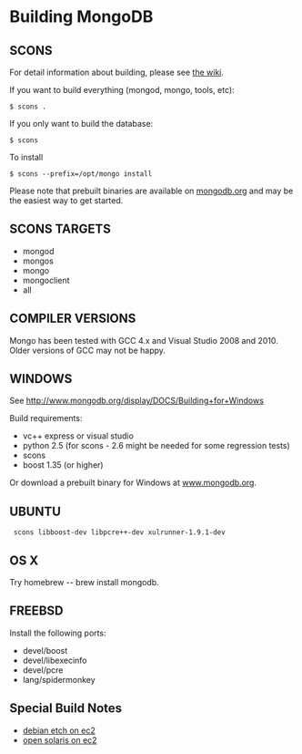 
Building MongoDB
================

SCONS
---------------

For detail information about building, please see [the wiki](http://www.mongodb.org/display/DOCS/Building).

If you want to build everything (mongod, mongo, tools, etc):

    $ scons .

If you only want to build the database:

    $ scons

To install

    $ scons --prefix=/opt/mongo install

Please note that prebuilt binaries are available on [mongodb.org](http://www.mongodb.org/downloads) and may be the easiest way to get started.

SCONS TARGETS
--------------

* mongod
* mongos
* mongo
* mongoclient
* all

COMPILER VERSIONS
--------------

Mongo has been tested with GCC 4.x and Visual Studio 2008 and 2010.  Older versions
of GCC may not be happy.

WINDOWS
--------------

See http://www.mongodb.org/display/DOCS/Building+for+Windows

Build requirements:
* vc++ express or visual studio
* python 2.5 (for scons - 2.6 might be needed for some regression tests)
* scons
* boost 1.35 (or higher)

Or download a prebuilt binary for Windows at www.mongodb.org.

UBUNTU
--------------

     scons libboost-dev libpcre++-dev xulrunner-1.9.1-dev


OS X
--------------

Try homebrew -- brew install mongodb.


FREEBSD
--------------

Install the following ports:

  * devel/boost
  * devel/libexecinfo
  * devel/pcre
  * lang/spidermonkey


Special Build Notes
--------------
  * [debian etch on ec2](building.debian.etch.ec2.html)
  * [open solaris on ec2](building.opensolaris.ec2.html)

